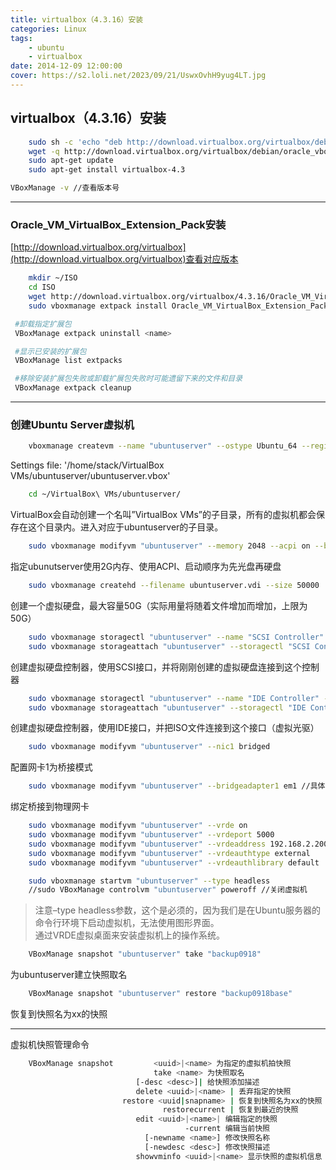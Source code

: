 ```yaml
---
title: virtualbox（4.3.16）安装    
categories: Linux  
tags: 
	- ubuntu 
	- virtualbox 
date: 2014-12-09 12:00:00
cover: https://s2.loli.net/2023/09/21/UswxOvhH9yug4LT.jpg
---
```



## virtualbox（4.3.16）安装

```bash
	sudo sh -c 'echo "deb http://download.virtualbox.org/virtualbox/debian trusty contrib" >> /etc/apt/sources.list'
	wget -q http://download.virtualbox.org/virtualbox/debian/oracle_vbox.asc -O- | sudo apt-key add -
	sudo apt-get update
	sudo apt-get install virtualbox-4.3
```
```bash
VBoxManage -v //查看版本号
```
------------------------------------------------------------------------------------------------------------------------------------------

### Oracle_VM_VirtualBox_Extension_Pack安装
[http://download.virtualbox.org/virtualbox](http://download.virtualbox.org/virtualbox)查看对应版本
```	bash
	mkdir ~/ISO
	cd ISO
	wget http://download.virtualbox.org/virtualbox/4.3.16/Oracle_VM_VirtualBox_Extension_Pack-4.3.16-95972.vbox-extpack
	sudo vboxmanage extpack install Oracle_VM_VirtualBox_Extension_Pack-4.3.16-95972.vbox-extpack
```

```bash
 #卸载指定扩展包
 VBoxManage extpack uninstall <name>

 #显示已安装的扩展包
 VBoxManage list extpacks

 #移除安装扩展包失败或卸载扩展包失败时可能遗留下来的文件和目录
 VBoxManage extpack cleanup
```

-------------------------------------------------------------------------------------------------------------------------------------------
### 创建Ubuntu Server虚拟机
```bash
	vboxmanage createvm --name "ubuntuserver" --ostype Ubuntu_64 --register //创建并注册一个虚拟机取名为“ubuntuserver”操作系统类型改为Ubuntu_64
```
Settings file: '/home/stack/VirtualBox VMs/ubuntuserver/ubuntuserver.vbox'            
```bash
	cd ~/VirtualBox\ VMs/ubuntuserver/
```
VirtualBox会自动创建一个名叫”VirtualBox VMs”的子目录，所有的虚拟机都会保存在这个目录内。进入对应于ubuntuserver的子目录。
```bash
	sudo vboxmanage modifyvm "ubuntuserver" --memory 2048 --acpi on --boot1 dvd --boot2 disk
```
指定ubunutserver使用2G内存、使用ACPI、启动顺序为先光盘再硬盘
```bash
	sudo vboxmanage createhd --filename ubuntuserver.vdi --size 50000
```
创建一个虚拟硬盘，最大容量50G（实际用量将随着文件增加而增加，上限为50G）
```	bash
	sudo vboxmanage storagectl "ubuntuserver" --name "SCSI Controller" --add scsi
	sudo vboxmanage storageattach "ubuntuserver" --storagectl "SCSI Controller" --port 0 --device 0 --type hdd --medium ubuntuserver.vdi
```
创建虚拟硬盘控制器，使用SCSI接口，并将刚刚创建的虚拟硬盘连接到这个控制器
```bash
	sudo vboxmanage storagectl "ubuntuserver" --name "IDE Controller" --add ide
	sudo vboxmanage storageattach "ubuntuserver" --storagectl "IDE Controller" --port 0 --device 0 --type dvddrive --medium ~/ISO/ubuntu*
```
创建虚拟硬盘控制器，使用IDE接口，并把ISO文件连接到这个接口（虚拟光驱）
```bash
	sudo vboxmanage modifyvm "ubuntuserver" --nic1 bridged 
```
配置网卡1为桥接模式
```bash
	sudo vboxmanage modifyvm "ubuntuserver" --bridgeadapter1 em1 //具体查询本机网卡  
```
绑定桥接到物理网卡
```bash
	sudo vboxmanage modifyvm "ubuntuserver" --vrde on  
	sudo vboxmanage modifyvm "ubuntuserver" --vrdeport 5000                    //监听5000端口  
	sudo vboxmanage modifyvm "ubuntuserver" --vrdeaddress 192.168.2.200        //监听地址  
	sudo vboxmanage modifyvm "ubuntuserver" --vrdeauthtype external            //认证类型  
	sudo vboxmanage modifyvm "ubuntuserver" --vrdeauthlibrary default          //使用默认的认证库，也就是使用server的用户名和密码登陆  
```

```bash
	sudo vboxmanage startvm "ubuntuserver" --type headless                //10.10.3.16
	//sudo VBoxManage controlvm "ubuntuserver" poweroff //关闭虚拟机 
```
> 注意–type headless参数，这个是必须的，因为我们是在Ubuntu服务器的命令行环境下启动虚拟机，无法使用图形界面。  
> 通过VRDE虚拟桌面来安装虚拟机上的操作系统。

```bash
	VBoxManage snapshot "ubuntuserver" take "backup0918" 
```
为ubuntuserver建立快照取名
```bash
	VBoxManage snapshot "ubuntuserver" restore "backup0918base"
```
恢复到快照名为xx的快照

---

虚拟机快照管理命令
```bash
	VBoxManage snapshot         <uuid>|<name> 为指定的虚拟机拍快照
	                            take <name> 为快照取名
	                        [-desc <desc>]| 给快照添加描述
	                        delete <uuid>|<name> | 丢弃指定的快照                  
	                     restore <uuid|snapname> | 恢复到快照名为xx的快照
	                              restorecurrent | 恢复到最近的快照
	                        edit <uuid>|<name>| 编辑指定的快照
	                                   -current 编辑当前快照
	                          [-newname <name>] 修改快照名称
	                          [-newdesc <desc>] 修改快照描述
	                        showvminfo <uuid>|<name> 显示快照的虚拟机信息


```